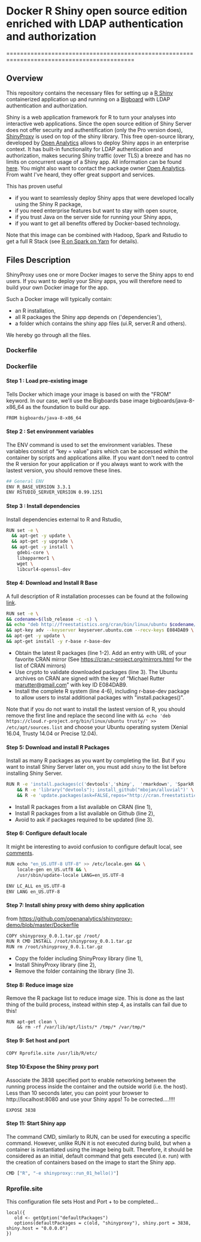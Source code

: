# Docker R Shiny open source edition enriched with LDAP authentication and authorization
===========================================================================================

## Overview 

This repository contains the necessary files for setting up a  [R Shiny](http://shiny.rstudio.com/) containerized application up and running on a [Bigboard](www.bigboards.io) with LDAP authentication and authorization. 

Shiny is a web application framework for R to turn your analyses into interactive web applications. Since the open source edition of Shiny Server does not offer security and authentification (only the Pro version does), [ShinyProxy](http://www.shinyproxy.io/) is used on top of the shiny library. This free open-source library, developed by [Open Analytics](https://www.openanalytics.eu/) allows to deploy Shiny apps in an enterprise context. It has built-in functionality for LDAP authentication and authorization, makes securing Shiny traffic (over TLS) a breeze and has no limits on concurrent usage of a Shiny app. All information can be found [here](http://www.shinyproxy.io/). You might also want to contact the package owner [Open Analytics](https://www.openanalytics.eu/). From waht I've heard, they offer great support and services.

This has proven useful 
* if you want to seamlessly deploy Shiny apps that were developed locally using the Shiny R package,
* if you need enterprise features but want to stay with open source,
* if you trust Java on the server side for running your Shiny apps,
* if you want to get all benefits offered by Docker-based technology.


Note that this image can be combined with Hadoop, Spark and Rstudio to get a full R Stack (see [R on Spark on Yarn](http://hive.bigboards.io/#/library/stack/google-oauth2-113490423275171641798/cm-r-stack) for details).  


## Files Description 
ShinyProxy uses one or more Docker images to serve the Shiny apps to end users. If you want to deploy your Shiny apps, you will therefore need to build your own Docker image for the app.

Such a Docker image will typically contain:
* an R installation,
* all R packages the Shiny app depends on ('dependencies'),
* a folder which contains the shiny app files  (ui.R, server.R and others).

We hereby go through all the files. 

### Dockerfile

### Dockerfile

#### Step 1 : Load pre-existing image
Tells Docker which image your image is based on with the "FROM" keyword. In our case, we'll use the Bigboards base image bigboards/java-8-x86_64 as the foundation to build our app. 

```sh
FROM bigboards/java-8-x86_64
```


#### Step 2 : Set environment variables
The ENV command is used to set the environment variables. These variables consist of “key = value” pairs which can be accessed within the container by scripts and applications alike. If you want don't need to control the R version for your application or if you always want to work with the lastest version, you should remove these lines. 

```sh
## General ENV
ENV R_BASE_VERSION 3.3.1
ENV RSTUDIO_SERVER_VERSION 0.99.1251
```

#### Step 3 : Install dependencies
Install dependencies external to R and Rstudio,
```sh
RUN set -e \
  && apt-get -y update \
  && apt-get -y upgrade \
  && apt-get -y install \
  	gdebi-core \ 
    libapparmor1 \
    wget \
    libcurl4-openssl-dev 
```

#### Step 4: Download and Install R Base
A full description of R installation processes can be found at the following [link](https://cran.rstudio.com/bin/linux/ubuntu/README.html). 

```sh   
RUN set -e \
&& codename=$(lsb_release -c -s) \	
&& echo "deb http://freestatistics.org/cran/bin/linux/ubuntu $codename/" | tee -a /etc/apt/sources.list > /dev/null \
&& apt-key adv --keyserver keyserver.ubuntu.com --recv-keys E084DAB9 \
&& apt-get -y update \
&& apt-get install -y r-base r-base-dev
```
*  Obtain the latest R packages (line 1-2). Add an entry with URL of your favorite CRAN mirror (See https://cran.r-project.org/mirrors.html for the list of CRAN mirrors) 
*  Use crypto to validate downloaded packages (line 3). The Ubuntu archives on CRAN are signed with the key of “Michael Rutter marutter@gmail.com” with key ID E084DAB9. 
*  Install the complete R system (line 4-6), including r-base-dev package to allow users to instal additional packages with "install.packages()".


Note that if you do not want to install the lastest version of R, you should remove the first line and replace the second line with `&& echo 'deb https://cloud.r-project.org/bin/linux/ubuntu trusty/' >> /etc/apt/sources.list`
and choose your Ubuntu operating system (Xenial 16.04, Trusty 14.04 or Precise 12.04). 



#### Step 5: Download and install R Packages 

Install as many R packages as you want by completing the list. But if you want to install Shiny Server later on, you must add `shiny` to the list before installing Shiny Server.

```sh
RUN R -e 'install.packages(c('devtools','shiny',  'rmarkdown', 'SparkR'), repos="http://cran.freestatistics.org/")' \
	&& R -e 'library("devtools"); install_github("mbojan/alluvial")' \
    && R -e 'update.packages(ask=FALSE,repos="http://cran.freestatistics.org/")'
```

* Install R packages from a list available on CRAN (line 1),
* Install R packages from a list available on Github (line 2),
* Avoid to ask if packages required to be updated (line 3).


#### Step 6: Configure default locale
It might be interesting to avoid confusion to configure default local, see [comments](https://github.com/rocker-org/rocker/issues/19).

```sh
RUN echo "en_US.UTF-8 UTF-8" >> /etc/locale.gen && \
	locale-gen en_US.utf8 && \
	/usr/sbin/update-locale LANG=en_US.UTF-8

ENV LC_ALL en_US.UTF-8
ENV LANG en_US.UTF-8
```

#### Step 7: Install shiny proxy with demo shiny application
from https://github.com/openanalytics/shinyproxy-demo/blob/master/Dockerfile 

```sh
COPY shinyproxy_0.0.1.tar.gz /root/
RUN R CMD INSTALL /root/shinyproxy_0.0.1.tar.gz
RUN rm /root/shinyproxy_0.0.1.tar.gz
```

* Copy the folder including ShinyProxy library (line 1),
* Install ShinyProxy library (line 2),
* Remove the folder containing the library (line 3).


#### Step 8: Reduce image size  
Remove the R package list to reduce image size. This is done as the last thing of the build process, instead within step 4,  as installs can fail due to this!

```
RUN apt-get clean \
	&& rm -rf /var/lib/apt/lists/* /tmp/* /var/tmp/*
```

#### Step 9: Set host and port
```sh
COPY Rprofile.site /usr/lib/R/etc/
```

#### Step 10:Expose the Shiny proxy port
Associate the 3838 specified port to enable networking between the running process inside the container and the outside world (i.e. the host). Less than 10 seconds later, you can point your browser to http://localhost:8080 and use your Shiny apps! To be corrected....!!!!
```
EXPOSE 3838
```

####  Step 11: Start Shiny app
The command CMD, similarly to RUN, can be used for executing a specific command. However, unlike RUN it is not executed during build, but when a container is instantiated using the image being built. Therefore, it should be considered as an initial, default command that gets executed (i.e. run) with the creation of containers based on the image to start the Shiny app.
```sh
CMD ["R", "-e shinyproxy::run_01_hello()"]
```


### Rprofile.site
This configuration file sets Host and Port + to be completed...
```
local({
   old <- getOption("defaultPackages")
   options(defaultPackages = c(old, "shinyproxy"), shiny.port = 3838, shiny.host = "0.0.0.0")
})
```




